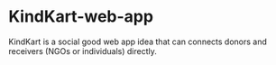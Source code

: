 # KindKart-web-app
KindKart is a social good web app idea  that  can connects donors and receivers (NGOs or individuals) directly.
